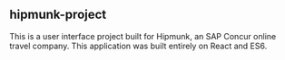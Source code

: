 ## hipmunk-project
This is a user interface project built for Hipmunk, an SAP Concur online travel company. This application was built entirely on React and ES6.
